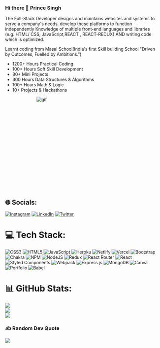 ### Hi there 👋 Prince Singh 

<!--
**mrprincesingh/mrprincesingh** is a ✨ _special_ ✨ repository because its `README.md` (this file) appears on your GitHub profile.

Here are some ideas to get you started:

- 🔭 I’m currently working on ...
- 🌱 I’m currently learning ...
- 👯 I’m looking to collaborate on ...
- 🤔 I’m looking for help with ...
- 💬 Ask me about ...
- 📫 How to reach me: ...
- 😄 Pronouns: ...
- ⚡ Fun fact: ...
-->
The Full-Stack Developer designs and maintains websites and systems to serve a company's needs. develop these platforms to function independently Knowledge of multiple front-end languages and libraries (e.g. HTML/ CSS, JavaScript,REACT , REACT-REDUX) AND writing code which is optimized.


 Learnt coding from Masai School(India's first Skill building School "Driven by Outcomes, Fuelled by Ambitions.")
* 1200+ Hours Practical Coding
* 100+ Hours Soft Skill Development
* 80+ Mini Projects
* 300 Hours Data Structures & Algorithms
* 100+ Hours Math & Logic
* 10+ Projects & Hackathons

<div style="width: 300px; height: 300px; align-items:center;margin: auto;">
    <img src="https://media3.giphy.com/media/qgQUggAC3Pfv687qPC/200.webp?cid=ecf05e47yoe0zaupn9rdcxtmuytjo5jch6vrltkcayn21mvb&rid=200.webp&ct=g" alt="gif" />
  </div>

## 🌐 Socials:
[![Instagram](https://img.shields.io/badge/Instagram-%23E4405F.svg?logo=Instagram&logoColor=white)](https://instagram.com/mrprincesinghhh) [![LinkedIn](https://img.shields.io/badge/LinkedIn-%230077B5.svg?logo=linkedin&logoColor=white)](https://www.linkedin.com/in/prince-singh-a35963199/) [![Twitter](https://img.shields.io/badge/Twitter-%231DA1F2.svg?logo=Twitter&logoColor=white)](https://twitter.com/@Prince89905908) 

# 💻 Tech Stack:
![CSS3](https://img.shields.io/badge/css3-%231572B6.svg?style=for-the-badge&logo=css3&logoColor=white) ![HTML5](https://img.shields.io/badge/html5-%23E34F26.svg?style=for-the-badge&logo=html5&logoColor=white) ![JavaScript](https://img.shields.io/badge/javascript-%23323330.svg?style=for-the-badge&logo=javascript&logoColor=%23F7DF1E) ![Heroku](https://img.shields.io/badge/heroku-%23430098.svg?style=for-the-badge&logo=heroku&logoColor=white) ![Netlify](https://img.shields.io/badge/netlify-%23000000.svg?style=for-the-badge&logo=netlify&logoColor=#00C7B7) ![Vercel](https://img.shields.io/badge/vercel-%23000000.svg?style=for-the-badge&logo=vercel&logoColor=white) ![Bootstrap](https://img.shields.io/badge/bootstrap-%23563D7C.svg?style=for-the-badge&logo=bootstrap&logoColor=white) ![Chakra](https://img.shields.io/badge/chakra-%234ED1C5.svg?style=for-the-badge&logo=chakraui&logoColor=white) ![NPM](https://img.shields.io/badge/NPM-%23000000.svg?style=for-the-badge&logo=npm&logoColor=white) ![NodeJS](https://img.shields.io/badge/node.js-6DA55F?style=for-the-badge&logo=node.js&logoColor=white) ![Redux](https://img.shields.io/badge/redux-%23593d88.svg?style=for-the-badge&logo=redux&logoColor=white) ![React Router](https://img.shields.io/badge/React_Router-CA4245?style=for-the-badge&logo=react-router&logoColor=white) ![React](https://img.shields.io/badge/react-%2320232a.svg?style=for-the-badge&logo=react&logoColor=%2361DAFB) ![Styled Components](https://img.shields.io/badge/styled--components-DB7093?style=for-the-badge&logo=styled-components&logoColor=white) ![Webpack](https://img.shields.io/badge/webpack-%238DD6F9.svg?style=for-the-badge&logo=webpack&logoColor=black) ![Express.js](https://img.shields.io/badge/express.js-%23404d59.svg?style=for-the-badge&logo=express&logoColor=%2361DAFB) ![MongoDB](https://img.shields.io/badge/MongoDB-%234ea94b.svg?style=for-the-badge&logo=mongodb&logoColor=white) ![Canva](https://img.shields.io/badge/Canva-%2300C4CC.svg?style=for-the-badge&logo=Canva&logoColor=white) ![Portfolio](https://img.shields.io/badge/Portfolio-%23000000.svg?style=for-the-badge&logo=firefox&logoColor=#FF7139) ![Babel](https://img.shields.io/badge/Babel-F9DC3e?style=for-the-badge&logo=babel&logoColor=black)
# 📊 GitHub Stats:
![](https://github-readme-stats.vercel.app/api?username=mrprincesingh&theme=highcontrast&hide_border=true&include_all_commits=true&count_private=true)<br/>
![](https://github-readme-streak-stats.herokuapp.com/?user=mrprincesingh&theme=highcontrast&hide_border=true)<br/>
![](https://github-readme-stats.vercel.app/api/top-langs/?username=mrprincesingh&theme=highcontrast&hide_border=true&include_all_commits=true&count_private=true&layout=compact)

### ✍️ Random Dev Quote
![](https://quotes-github-readme.vercel.app/api?type=vetical&theme=tokyonight)



